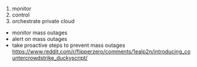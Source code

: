1. monitor
2. control
3. orchestrate private cloud

* monitor mass outages
* alert on mass outages
* take proactive steps to prevent mass outages https://www.reddit.com/r/flipperzero/comments/1ealp2n/introducing_countercrowdstrike_duckyscript/